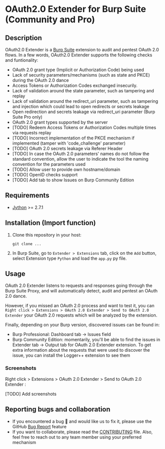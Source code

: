 # OAuth2.0 Extender for Burp Suite (Community and Pro)

## Description
OAuth2.0 Extender is a [Burp Suite](https://portswigger.net/burp/) extension to audit and pentest OAuth 2.0 flows. In a few words, OAuth2.0 Extender supports the following checks and funtionality:

- OAuth 2.0 grant type (Implicit or Authorization Code) being used
- Lack of security parameters/mechanisms (such as state and PKCE) during the OAuth 2.0 dance
- Access Tokens or Authorization Codes exchanged insecurily.
- Lack of validation around the state parameter, such as tampering and replay
- Lack of validation around the redirect_uri parameter, such as tampering and injection which could lead to open redirects or secrets leakage
- Open redirection and secrets leakage via redirect_uri parameter (Burp Suite Pro only)
- OAuth 2.0 grant types supported by the server
- [TODO] Redeem Access Tokens or Authorization Codes multiple times via requests replay
- [TODO] Incorrect implementation of the PKCE mechanism if implemented (tamper with 'code_challenge' parameter)
- [TODO] OAuth 2.0 secrets leakage via Referer Header
- [TODO] In case the OAuth 2.0 parameters' names do not follow the standard convention, allow the user to indicate the tool the naming convention for the parameters used
- [TODO] Allow user to provide own hostname/domain
- [TODO] OpenID checks support
- [TODO] Add tab to show Issues on Burp Community Edition

## Requirements
- [Jython](https://www.jython.org/download) >= 2.7.1

## Installation (Import function)

1. Clone this repository in your host:

    `git clone ...`

2. In Burp Suite, go to `Extender > Extensions` tab, click on the `Add` button, select Extension type `Python`  and load the `app.py` py file.

## Usage
OAuth 2.0 Extender listens to requests and responses going through the Burp Suite Proxy, and will automatically detect, audit and pentest an OAuth 2.0 dance.

However, if you missed an OAuth 2.0 process and want to test it, you can `Right click > Extensions > OAuth 2.0 Extender > Send to OAuth 2.0 Extender` your OAuth 2.0 requests which will be analyzed by the extension.

Finally, depending on your Burp version, discovered issues can be found in:

* Burp Professional: Dashboard tab -> Issues field
* Burp Community Edition: momentarily, you'll be able to find the issues in Extender tab -> Output tab for OAuth 2.0 Extender extension. To get extra information about the requests that were used to discover the issue, you can install the Logger++ extension to see them

### Screenshots
Right click > Extensions > OAuth 2.0 Extender > Send to OAuth 2.0 Extender :

[TODO] Add screenshots

## Reporting bugs and collaboration
- If you encountered a bug 🥴 and would like us to fix it, please use the GitHub [Bug Report](TODO) feature
- If you want to collaborate, please read the [CONTRIBUTING](./CONTRIBUTING.md) file. Also, feel free to reach out to any team member using your preferred mechanism

